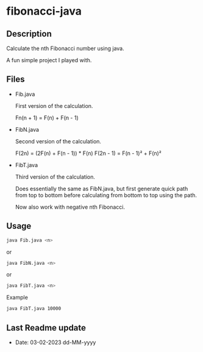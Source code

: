 # fibonacci-java

## Description

Calculate the nth Fibonacci number using java.

A fun simple project I played with.

## Files

- Fib.java
  
  First version of the calculation.

  Fn(n + 1) = F(n) + F(n - 1)

- FibN.java

  Second version of the calculation.


  F(2n) = (2F(n) + F(n - 1)) * F(n)
  F(2n - 1) = F(n - 1)² + F(n)²

- FibT.java

  Third version of the calculation.

  Does essentially the same as FibN.java,
  but first generate quick path from top to bottom
  before calculating from bottom to top using the path.

  Now also work with negative nth Fibonacci.

## Usage

```bash
java Fib.java <n>
```

or

```bash
java FibN.java <n>
```

or

```bash
java FibT.java <n>
```

Example

```bash
java FibT.java 10000
```

## Last Readme update

- Date: 03-02-2023 dd-MM-yyyy
